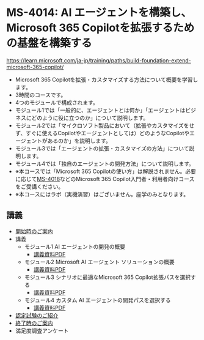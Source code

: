 # MS-4014: AI エージェントを構築し、Microsoft 365 Copilotを拡張するための基盤を構築する

https://learn.microsoft.com/ja-jp/training/paths/build-foundation-extend-microsoft-365-copilot/

- Microsoft 365 Copilotを拡張・カスタマイズする方法について概要を学習します。
- 3時間のコースです。
- 4つのモジュールで構成されます。
- モジュール1では「一般的に、エージェントとは何か」「エージェントはビジネスにどのように役に立つのか」について説明します。
- モジュール2では「マイクロソフト製品において（拡張やカスタマイズをせず、すぐに使えるCopilotやエージェントとしては）どのようなCopilotやエージェントがあるのか」を説明します。
- モジュール3では「エージェントの拡張・カスタマイズの方法」について説明します。
- モジュール4では「独自のエージェントの開発方法」について説明します。
- ※本コースでは「Microsoft 365 Copilotの使い方」は解説されません。必要に応じて[MS-4018](https://learn.microsoft.com/ja-jp/training/paths/draft-analyze-present-microsoft-365-copilot/)などのMicrosoft 365 Copilot入門者・利用者向けコースをご受講ください。
- ※本コースにはラボ（実機演習）はございません。座学のみとなります。

## 講義

- [開始時のご案内](../opening.md)
- 講義
  - モジュール1 AI エージェントの開発の概要
    - [講義資料PDF](m01.pdf)
  - モジュール2 Microsoft AI エージェント ソリューションの概要
    - [講義資料PDF](m02.pdf)
  - モジュール3 シナリオに最適なMicrosoft 365 Copilot拡張パスを選択する
    - [講義資料PDF](m03.pdf)
  - モジュール4 カスタム AI エージェントの開発パスを選択する
    - [講義資料PDF](m04.pdf)
- [認定試験のご紹介](../ms-copilot/exam.md)
- [終了時のご案内](../closing-no-lab.md)
- 満足度調査アンケート

<!--
ラボ
Graphコネクタエージェント（GCA）のインストール

https://www.youtube.com/watch?v=D-AVeZWT8n4

Build a foundation to build AI agents and extend Microsoft 365 Copilot
Build a foundation to extend Microsoft 365 Copilot

https://techcommunity.microsoft.com/blog/iltcommunicationblog/coming-soon-ms-4014-build-a-foundation-to-extend-microsoft-365-copilot/4284869

This course explores how to extend Copilot's capabilities through Microsoft Graph connectors, declarative and custom engine agents, guiding participants through the selection of the most suitable development path. Concluding with the management and distribution of agents, this course allows learners to explore the Microsoft 365 Admin center for agent administration.

このコースでは、Microsoft Graph コネクタとカスタム エンジン copilots を使用して Copilot の機能を拡張し、参加者が最適な開発パスを選択するように誘導する方法について説明します。 最後に、Microsoft 365 管理センターのエージェント管理を使用します。

https://techcommunity.microsoft.com/blog/iltcommunicationblog/ilt-course-retirement-ai-3018-copilot-foundations/4383209

このコースは AI-3018: Copilot Foundations の置き換え。


https://learn.microsoft.com/ja-jp/training/paths/build-foundation-extend-microsoft-365-copilot/

https://learn.microsoft.com/en-us/training/paths/build-foundation-extend-microsoft-365-copilot/


1-Day

## ラボ

https://github.com/MicrosoftLearning/MS-4014-Build-a-foundation-to-extend-Microsoft-Copilot-365

https://github.com/MicrosoftLearning/MS-4014-Build-a-foundation-to-extend-Microsoft-365-Copilot.ja-jp

Due to new Microsoft 365 tenant restrictions, tenants will now be available for seven (7) days after a learner first launches their lab. This means that classes that use tenants should not be scheduled beyond this 7-day period.

- Azure portal > Entra ID > アプリの登録
- Microsoft Graph Connector Agent をインストール http://www.microsoft.com/en-us/download/details.aspx?id=104045
    - used to index on-premises data sources using Microsoft Graph connectors
    - Microsoft Graph connectors provide a platform for you to ingest your unstructured, line-of-business data into Microsoft Graph
    - Prebuilt Microsoft Graph connectors https://learn.microsoft.com/en-us/microsoftsearch/pre-built-connectors-overview
    - Graph connector agent: acts as a bridge to provide quick and secure data transfer between on-premises data and cloud services
- Microsoft Graph Connector Agent をセットアップ
- Download Sample Excel/Word file
- 


ExternalConnecton.ReadWrite.OwnedBy
![alt text](image.png)
https://learn.microsoft.com/en-us/microsoftsearch/graph-connector-agent#create-an-app
-->
